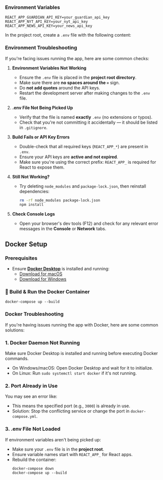 ###  Environment Variables

```
REACT_APP_GUARDIAN_API_KEY=your_guardian_api_key  
REACT_APP_NYT_API_KEY=your_nyt_api_key  
REACT_APP_NEWS_API_KEY=your_news_api_key
```

In the project root, create a `.env` file with the following content:

### Environment Troubleshooting

If you're facing issues running the app, here are some common checks:

1. **Environment Variables Not Working**
   - Ensure the `.env` file is placed in the **project root directory**.
   - Make sure there are **no spaces around the `=`** sign.
   - Do **not add quotes** around the API keys.
   - Restart the development server after making changes to the `.env` file.

2. **.env File Not Being Picked Up**
   - Verify that the file is named **exactly** `.env` (no extensions or typos).
   - Check that you're not committing it accidentally — it should be listed in `.gitignore`.

3. **Build Fails or API Key Errors**
   - Double-check that all required keys (`REACT_APP_*`) are present in `.env`.
   - Ensure your API keys are **active and not expired**.
   - Make sure you're using the correct prefix: `REACT_APP_` is required for React to expose them.

4. **Still Not Working?**
   - Try deleting `node_modules` and `package-lock.json`, then reinstall dependencies:
     ```bash
     rm -rf node_modules package-lock.json
     npm install
     ```

5. **Check Console Logs**
   - Open your browser's dev tools (F12) and check for any relevant error messages in the **Console** or **Network** tabs.

##  Docker Setup

###  Prerequisites

- Ensure **[Docker Desktop](https://www.docker.com/products/docker-desktop/)** is installed and running:
  - [Download for macOS](https://docs.docker.com/desktop/install/mac-install/)
  - [Download for Windows](https://docs.docker.com/desktop/install/windows-install/)

### 🔨 Build & Run the Docker Container

```
docker-compose up --build
```

###  Docker Troubleshooting

If you're having issues running the app with Docker, here are some common solutions:

### 1. Docker Daemon Not Running
Make sure Docker Desktop is installed and running before executing Docker commands.

- On Windows/macOS: Open Docker Desktop and wait for it to initialize.
- On Linux: Run `sudo systemctl start docker` if it's not running.

### 2. Port Already in Use
You may see an error like:

- This means the specified port (e.g., `3000`) is already in use.
- Solution: Stop the conflicting service or change the port in `docker-compose.yml`.

### 3. .env File Not Loaded
If environment variables aren't being picked up:

- Make sure your `.env` file is in the **project root**.
- Ensure variable names start with `REACT_APP_` for React apps.
- Rebuild the container:
  ```
  docker-compose down
  docker-compose up --build
  ```
